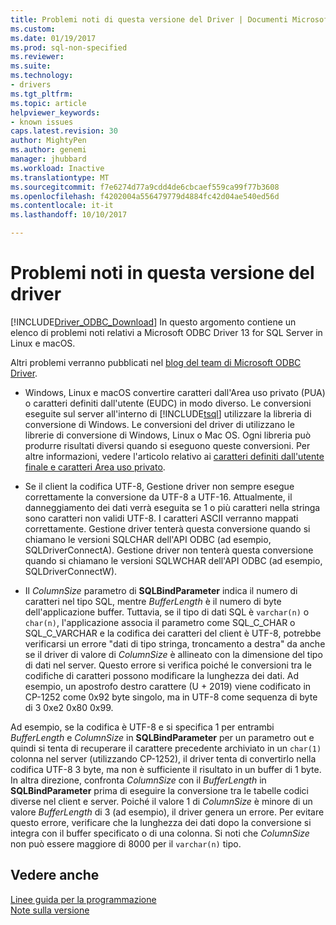 ```yaml
---
title: Problemi noti di questa versione del Driver | Documenti Microsoft
ms.custom: 
ms.date: 01/19/2017
ms.prod: sql-non-specified
ms.reviewer: 
ms.suite: 
ms.technology:
- drivers
ms.tgt_pltfrm: 
ms.topic: article
helpviewer_keywords:
- known issues
caps.latest.revision: 30
author: MightyPen
ms.author: genemi
manager: jhubbard
ms.workload: Inactive
ms.translationtype: MT
ms.sourcegitcommit: f7e6274d77a9cdd4de6cbcaef559ca99f77b3608
ms.openlocfilehash: f4202004a556479779d4884fc42d04ae540ed56d
ms.contentlocale: it-it
ms.lasthandoff: 10/10/2017

---
```

# <a name="known-issues-in-this-version-of-the-driver"></a>Problemi noti in questa versione del driver
[!INCLUDE[Driver_ODBC_Download](../../../includes/driver_odbc_download.md)] In questo argomento contiene un elenco di problemi noti relativi a Microsoft ODBC Driver 13 for SQL Server in Linux e macOS.

Altri problemi verranno pubblicati nel [blog del team di Microsoft ODBC Driver](http://blogs.msdn.com/b/sqlnativeclient/).  

- Windows, Linux e macOS convertire caratteri dall'Area uso privato (PUA) o caratteri definiti dall'utente (EUDC) in modo diverso. Le conversioni eseguite sul server all'interno di [!INCLUDE[tsql](../../../includes/tsql_md.md)] utilizzare la libreria di conversione di Windows. Le conversioni del driver di utilizzano le librerie di conversione di Windows, Linux o Mac OS. Ogni libreria può produrre risultati diversi quando si eseguono queste conversioni. Per altre informazioni, vedere l'articolo relativo ai [caratteri definiti dall'utente finale e caratteri Area uso privato](http://msdn.microsoft.com/library/dd317802.aspx).

- Se il client la codifica UTF-8, Gestione driver non sempre esegue correttamente la conversione da UTF-8 a UTF-16. Attualmente, il danneggiamento dei dati verrà eseguita se 1 o più caratteri nella stringa sono caratteri non validi UTF-8. I caratteri ASCII verranno mappati correttamente. Gestione driver tenterà questa conversione quando si chiamano le versioni SQLCHAR dell'API ODBC (ad esempio, SQLDriverConnectA). Gestione driver non tenterà questa conversione quando si chiamano le versioni SQLWCHAR dell'API ODBC (ad esempio, SQLDriverConnectW).  

- Il *ColumnSize* parametro di **SQLBindParameter** indica il numero di caratteri nel tipo SQL, mentre *BufferLength* è il numero di byte dell'applicazione buffer. Tuttavia, se il tipo di dati SQL è `varchar(n)` o `char(n)`, l'applicazione associa il parametro come SQL_C_CHAR o SQL_C_VARCHAR e la codifica dei caratteri del client è UTF-8, potrebbe verificarsi un errore "dati di tipo stringa, troncamento a destra" da anche se il driver di valore di *ColumnSize* è allineato con la dimensione del tipo di dati nel server. Questo errore si verifica poiché le conversioni tra le codifiche di caratteri possono modificare la lunghezza dei dati. Ad esempio, un apostrofo destro carattere (U + 2019) viene codificato in CP-1252 come 0x92 byte singolo, ma in UTF-8 come sequenza di byte di 3 0xe2 0x80 0x99.

Ad esempio, se la codifica è UTF-8 e si specifica 1 per entrambi *BufferLength* e *ColumnSize* in **SQLBindParameter** per un parametro out e quindi si tenta di recuperare il carattere precedente archiviato in un `char(1)` colonna nel server (utilizzando CP-1252), il driver tenta di convertirlo nella codifica UTF-8 3 byte, ma non è sufficiente il risultato in un buffer di 1 byte. In altra direzione, confronta *ColumnSize* con il *BufferLength* in **SQLBindParameter** prima di eseguire la conversione tra le tabelle codici diverse nel client e server. Poiché il valore 1 di *ColumnSize* è minore di un valore *BufferLength* di 3 (ad esempio), il driver genera un errore. Per evitare questo errore, verificare che la lunghezza dei dati dopo la conversione si integra con il buffer specificato o di una colonna. Si noti che *ColumnSize* non può essere maggiore di 8000 per il `varchar(n)` tipo.

## <a name="see-also"></a>Vedere anche  
[Linee guida per la programmazione](../../../connect/odbc/linux-mac/programming-guidelines.md)  
[Note sulla versione](../../../connect/odbc/linux-mac/release-notes.md)  


